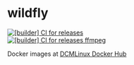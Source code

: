 # wildfly
[![[builder] CI for releases](https://github.com/DCMLinux/wildfly/actions/workflows/dockerbuild.yml/badge.svg)](https://github.com/DCMLinux/wildfly/actions/workflows/dockerbuild.yml)<br>
[![[builder] CI for releases ffmpeg](https://github.com/DCMLinux/wildfly/actions/workflows/dockerbuildffmpeg.yml/badge.svg)](https://github.com/DCMLinux/wildfly/actions/workflows/dockerbuildffmpeg.yml)

Docker images at [DCMLinux Docker Hub](https://hub.docker.com/u/dcmlinux)